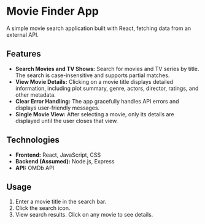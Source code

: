 # Movie Finder App

A simple movie search application built with React, fetching data from an external API.

## Features

* **Search Movies and TV Shows:** Search for movies and TV series by title.  The search is case-insensitive and supports partial matches.
* **View Movie Details:** Clicking on a movie title displays detailed information, including plot summary, genre, actors, director, ratings, and other metadata.
* **Clear Error Handling:**  The app gracefully handles API errors and displays user-friendly messages.
* **Single Movie View:** After selecting a movie, only its details are displayed until the user closes that view.

## Technologies

* **Frontend:** React, JavaScript, CSS
* **Backend (Assumed):** Node.js, Express
* **API:** OMDb API


## Usage

1. Enter a movie title in the search bar.
2. Click the search icon.
3. View search results. Click on any movie to see details.

